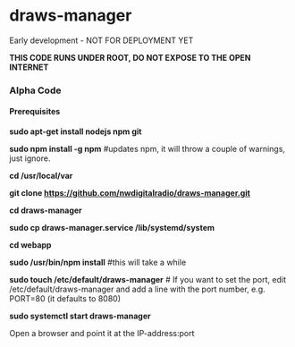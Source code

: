 # draws-manager
Early development - NOT FOR DEPLOYMENT YET

<b>THIS CODE RUNS UNDER ROOT, DO NOT EXPOSE TO THE OPEN INTERNET</b>

<h3>Alpha Code</h3>
<h4>Prerequisites</h4>
<b>sudo apt-get install nodejs npm git</b>

<b>sudo npm install -g npm</b>   #updates npm, it will throw a couple of warnings, just ignore.

<b>cd /usr/local/var</b>

<b>git clone https://github.com/nwdigitalradio/draws-manager.git</b>

<b>cd draws-manager</b>

<b>sudo cp draws-manager.service /lib/systemd/system</b>

<b>cd webapp</b>

<b>sudo /usr/bin/npm install</b>  #this will take a while

<b>sudo touch /etc/default/draws-manager</b> # If you want to set the port, edit /etc/default/draws-manager and add a line with the port number, e.g. PORT=80 (it defaults to 8080)

<b>sudo systemctl start draws-manager</b>

Open a browser and point it at the IP-address:port

